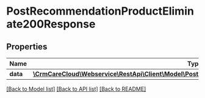 # PostRecommendationProductEliminate200Response

## Properties
Name | Type | Description | Notes
------------ | ------------- | ------------- | -------------
**data** | [**\CrmCareCloud\Webservice\RestApi\Client\Model\PostRecommendationProductEliminate200ResponseData**](PostRecommendationProductEliminate200ResponseData.md) |  | [optional] 

[[Back to Model list]](../../README.md#documentation-for-models) [[Back to API list]](../../README.md#documentation-for-api-endpoints) [[Back to README]](../../README.md)

